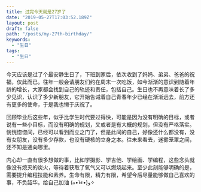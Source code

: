 ```yaml
---
title: 过完今天就是27岁了
date: "2019-05-27T17:03:52.189Z"
layout: post
draft: false
path: "/posts/my-27th-birthday/"
keywords:
  - "生日"
tags:
  - "生日"
---
```


今天应该是过了个最安静生日了，下班到家后，依次收到了妈妈、弟弟、爸爸的祝福，仅此而已。往年一般会请朋友们约在周末一次吃饭，如今渐渐的意识到随着年龄的增长，大家都会找到自己的轨迹和责任，包括自己。生日也不再意味着长了多少见识，认识了多少新朋友，它开始告诫着自己青春年少已经在渐渐远去，前方还有更多的使命，于是我也懒于庆祝了。

回顾毕业后这些年，似乎比学生时代要过得快，可能是因为没有明确的目标，或者说有一些小目标，而没有明确的规划，又或者是有大概的规划，但没有严格落实。恍恍惚惚间，已经可以看到而立之门了，但是此间的自己，好像还什么都没有，没有女朋友，没有多少存款，也没有硬核的立身之本。往未来看去，迷雾笼罩之间，还不知是通向哪里。

内心却一直有很多想做的事，比如学摄影、学吉他、学绘画、学编程，这些念头就像没有熄灭的炭火，等待着获取了氧气又可以燃烧起来。至少此刻能够明确的是，需要提升编程技能和素养。生命有限，精力有限，希望今后尽量能够做自己喜欢的事，不负韶华。给自己加油 (๑•̀ㅂ•́)و✧
